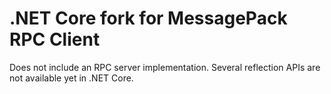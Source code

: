 # .NET Core fork for MessagePack RPC Client

Does not include an RPC server implementation. Several reflection APIs are not available yet in .NET Core.

